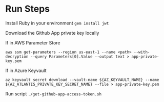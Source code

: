# Run Steps

Install Ruby in your environment
`gem install jwt`


Download the Github App private key locally

If in AWS Parameter Store
```
aws ssm get-parameters --region us-east-1 --name <path> --with-decryption --query Parameters[0].Value --output text > app-private-key.pem
```
If in Azure Keyvault
```
az keyvault secret download --vault-name ${AZ_KEYVAULT_NAME} --name ${AZ_ATLANTIS_PRIVATE_KEY_SECRET_NAME} --file > app-private-key.pem
```

Run script `./get-github-app-access-token.sh`
